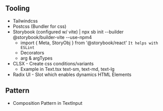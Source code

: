 ## Tooling

- Tailwindcss
- Postcss (Bundler for css)
- Storybook (configured w/ vite) | npx sb init --builder @storybook/builder-vite --use-npm4
    - import { Meta, StoryObj } from '@storybook/react' `It helps with ESLint`
    - Decorators
    - arg & argTypes
- CLSX - Create css conditions/variants
    - Example in Text.tsx text-sm, text-md, text-lg
- Radix UI - Slot which enables dynamics HTML Elements

## Pattern

- Composition Pattern in TextInput